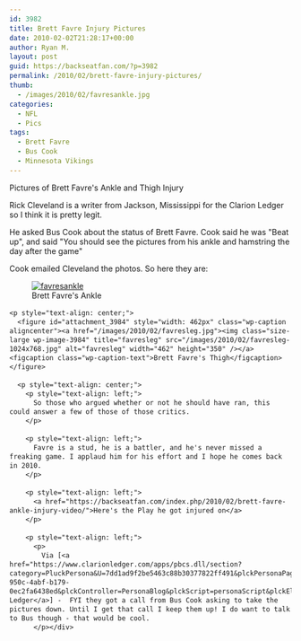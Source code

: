```yaml
---
id: 3982
title: Brett Favre Injury Pictures
date: 2010-02-02T21:28:17+00:00
author: Ryan M.
layout: post
guid: https://backseatfan.com/?p=3982
permalink: /2010/02/brett-favre-injury-pictures/
thumb:
  - /images/2010/02/favresankle.jpg
categories:
  - NFL
  - Pics
tags:
  - Brett Favre
  - Bus Cook
  - Minnesota Vikings
---
```


<div class="entry">
  <p>
    Pictures of Brett Favre's Ankle and Thigh Injury
  </p>

  <p>
    Rick Cleveland is a writer from Jackson, Mississippi for the Clarion Ledger so I think it is pretty legit.
  </p>

  <p>
    He asked Bus Cook about the status of Brett Favre. Cook said he was "Beat up", and said "You should see the pictures from his ankle and hamstring the day after the game"
  </p>

  <p>
    Cook emailed Cleveland the photos. So here they are:
  </p>

  <p style="text-align: center;">
    <figure id="attachment_3983" style="width: 430px" class="wp-caption aligncenter"><a href="/images/2010/02/favresankle.jpg"><img class="size-large wp-image-3983" title="favresankle" src="/images/2010/02/favresankle-1024x768.jpg" alt="favresankle" width="430" height="323" srcset="/images/2010/02/favresankle-1024x768.jpg 1024w, /images/2010/02/favresankle-300x225.jpg 300w, /images/2010/02/favresankle.jpg 1600w" sizes="(max-width: 430px) 100vw, 430px" /></a><figcaption class="wp-caption-text">Brett Favre's Ankle</figcaption></figure>

    <p style="text-align: center;">
      <figure id="attachment_3984" style="width: 462px" class="wp-caption aligncenter"><a href="/images/2010/02/favresleg.jpg"><img class="size-large wp-image-3984" title="favresleg" src="/images/2010/02/favresleg-1024x768.jpg" alt="favresleg" width="462" height="350" /></a><figcaption class="wp-caption-text">Brett Favre's Thigh</figcaption></figure>

      <p style="text-align: center;">
        <p style="text-align: left;">
          So those who argued whether or not he should have ran, this could answer a few of those of those critics.
        </p>

        <p style="text-align: left;">
          Favre is a stud, he is a battler, and he's never missed a freaking game. I applaud him for his effort and I hope he comes back in 2010.
        </p>

        <p style="text-align: left;">
          <a href="https://backseatfan.com/index.php/2010/02/brett-favre-ankle-injury-video/">Here's the Play he got injured on</a>
        </p>

        <p style="text-align: left;">
          <p>
            Via [<a href="https://www.clarionledger.com/apps/pbcs.dll/section?category=PluckPersona&U=7dd1ad9f2be5463c88b30377822ff491&plckPersonaPage=BlogViewPost&plckUserId=7dd1ad9f2be5463c88b30377822ff491&plckPostId=Blog:7dd1ad9f2be5463c88b30377822ff491Post:555f5471-950c-4abf-b179-0ec2fa6438ed&plckController=PersonaBlog&plckScript=personaScript&plckElementId=personaDest">Clarion Ledger</a>] -  FYI they got a call from Bus Cook asking to take the pictures down. Until I get that call I keep them up! I do want to talk to Bus though - that would be cool.
          </p></div>
